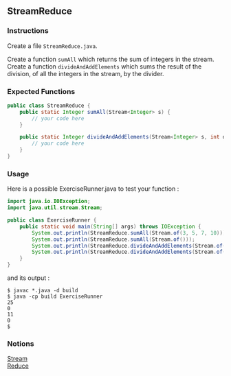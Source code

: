 ## StreamReduce

### Instructions

Create a file `StreamReduce.java`.

Create a function `sumAll` which returns the sum of integers in the stream.  
Create a function `divideAndAddElements` which sums the result of the division, of all the integers in the stream, by the divider.  


### Expected Functions
```java
public class StreamReduce {
    public static Integer sumAll(Stream<Integer> s) {
        // your code here
    }

    public static Integer divideAndAddElements(Stream<Integer> s, int divider) {
        // your code here
    }
}
```

### Usage

Here is a possible ExerciseRunner.java to test your function :

```java
import java.io.IOException;
import java.util.stream.Stream;

public class ExerciseRunner {
    public static void main(String[] args) throws IOException {
        System.out.println(StreamReduce.sumAll(Stream.of(3, 5, 7, 10)));
        System.out.println(StreamReduce.sumAll(Stream.of()));
        System.out.println(StreamReduce.divideAndAddElements(Stream.of(3, 5, 7, 10), 2));
        System.out.println(StreamReduce.divideAndAddElements(Stream.of(), 2));
    }
}
```
          
and its output :
```shell
$ javac *.java -d build
$ java -cp build ExerciseRunner 
25
0
11
0
$ 
```

### Notions
[Stream](https://docs.oracle.com/en/java/javase/17/docs/api/java.base/java/util/stream/Stream.html)  
[Reduce](https://www.baeldung.com/java-stream-reduce)  
